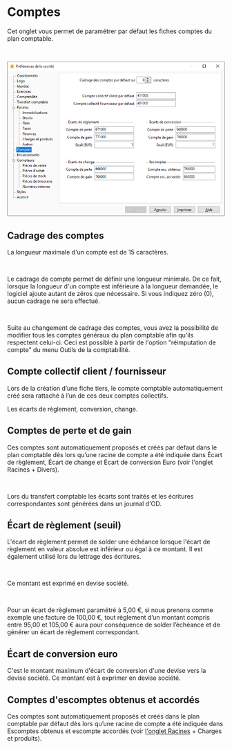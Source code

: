# Comptes




Cet onglet vous permet de paramétrer par défaut les fiches comptes du plan comptable.


 


![](OngletComptes.png)


## Cadrage des comptes


La longueur maximale d'un compte est de 15 caractères.


 


Le cadrage de compte permet de définir une longueur minimale. De ce fait, lorsque la longueur d'un compte est inférieure à la longueur demandée, le logiciel ajoute autant de zéros que nécessaire. Si vous indiquez zéro (0), aucun cadrage ne sera effectué.


 


Suite au changement de cadrage des comptes, vous avez la possibilité de modifier tous les comptes généraux du plan comptable afin qu’ils respectent celui-ci. Ceci est possible à partir de l'option "réimputation de compte" du menu Outils de la comptabilité.


## Compte collectif client / fournisseur


Lors de la création d’une fiche tiers, le compte comptable automatiquement créé sera rattaché à l’un de ces deux comptes collectifs.


Les écarts de règlement, conversion, change.


## Comptes de perte et de gain


Ces comptes sont automatiquement proposés et créés par défaut dans le plan comptable dès lors qu’une racine de compte a été indiquée dans Écart de règlement, Écart de change et Écart de conversion Euro (voir l'onglet Racines + Divers).


 


Lors du transfert comptable les écarts sont traités et les écritures correspondantes sont générées dans un journal d'OD.


## Écart de règlement (seuil)


L'écart de règlement permet de solder une échéance lorsque l'écart de règlement en valeur absolue est inférieur ou égal à ce montant. Il est également utilisé lors du lettrage des écritures.


 


Ce montant est exprimé en devise société.


 


Pour un écart de règlement paramétré à 5,00 €, si nous prenons comme exemple une facture de 100,00 €, tout règlement d’un montant compris entre 95,00 et 105,00 € aura pour conséquence de solder l’échéance et de générer un écart de règlement correspondant.


## Écart de conversion euro


C'est le montant maximum d'écart de conversion d'une devise vers la devise société. Ce montant est à exprimer en devise société.


## Comptes d'escomptes obtenus et accordés


Ces comptes sont automatiquement proposés et créés dans le plan comptable par défaut dès lors qu’une racine de compte a été indiquée dans Escomptes obtenus et escompte accordés (voir [l'onglet Racines](../2-5/OngletRacines.md) + Charges et produits).


 


 




